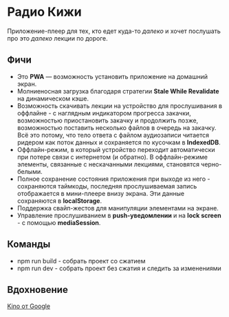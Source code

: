 # Радио Кижи

Приложение-плеер для тех, кто едет куда-то *далеко* и хочет послушать про это *далеко* лекции по дороге.

## Фичи

- Это **PWA**&nbsp;&mdash; возможность установить приложение на домашний экран.
- Молниеносная загрузка благодаря стратегии **Stale While Revalidate** на динамическом кэше.
- Возможность скачивать лекции на устройство для прослушивания в оффлайне - с наглядным
  индикатором прогресса закачки, возможностью приостановить закачку и продолжить позже,
  возможностью поставить несколько файлов в очередь на закачку. Всё это потому, что тело ответа
  с файлом аудиозаписи читается ридером как поток данных и сохраняется по кусочкам в **IndexedDB**.
- Оффлайн-режим, в который устройство переходит автоматически при потере связи с интернетом (и обратно).
  В оффлайн-режиме элементы, связанные с нескачанными лекциями, становятся черно-белыми.
- Полное сохранение состояния приложения при выходе из него - сохраняются таймкоды, последняя прослушиваемая
  запись отображается в мини-плеере внизу экрана. Эти данные сохраняются в **localStorage**.
- Поддержка свайп-жестов для манипуляции элементами на экране.
- Управление прослушиванием в **push-уведомлении** и на **lock screen** - с помощью **mediaSession**.

## Команды

- npm run build - собрать проект со сжатием
- npm run dev - собрать проект без сжатия и следить за изменениями

## Вдохновение
[Kino от Google](https://kinoweb.dev/)
